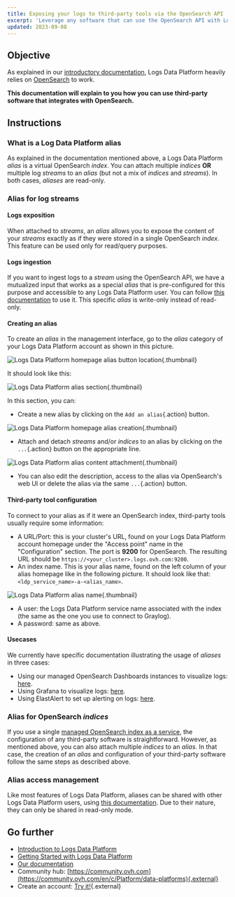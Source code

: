 ```yaml
---
title: Exposing your logs to third-party tools via the OpenSearch API
excerpt: 'Leverage any software that can use the OpenSearch API with Logs Data Platform.'
updated: 2023-09-08
---
```


## Objective

As explained in our [introductory documentation](/pages/manage_and_operate/observability/logs_data_platform/getting_started_introduction_to_LDP), Logs Data Platform heavily relies on [OpenSearch](https://github.com/opensearch-project/OpenSearch) to work. 

**This documentation will explain to you how you can use third-party software that integrates with OpenSearch.**

## Instructions

### What is a Log Data Platform alias

As explained in the documentation mentioned above, a Logs Data Platform *alias* is a virtual OpenSearch *index*. You can attach multiple *indices* **OR** multiple log *streams* to an *alias* (but not a mix of *indices* and *streams*). In both cases, *aliases* are read-only.

### Alias for log streams

#### Logs exposition

When attached to *streams*, an *alias* allows you to expose the content of your *streams* exactly as if they were stored in a single OpenSearch *index*. This feature can be used only for read/query purposes.

#### Logs ingestion

If you want to ingest logs to a *stream* using the OpenSearch API, we have a mutualized input that works as a special *alias* that is pre-configured for this purpose and accessible to any Logs Data Platform user. You can follow [this documentation](/pages/manage_and_operate/observability/logs_data_platform/ingestion_opensearch_api_mutualized_input) to use it. This specific *alias* is write-only instead of read-only.

#### Creating an alias

To create an *alias* in the management interface, go to the *alias* category of your Logs Data Platform account as shown in this picture.

![Logs Data Platform homepage alias button location](images/ldp-homepage-circled.png){.thumbnail}

It should look like this:

![Logs Data Platform alias section](images/alias-homepage-circled.png){.thumbnail}

In this section, you can:

- Create a new alias by clicking on the `Add an alias`{.action} button.

![Logs Data Platform homepage alias creation](images/alias-create-blurred.png){.thumbnail}

- Attach and detach *streams* and/or *indices* to an alias by clicking on the `...`{.action} button on the appropriate line.

![Logs Data Platform alias content attachment](images/alias-attach-blurred.png){.thumbnail}

- You can also edit the description, access to the alias via OpenSearch's web UI or delete the alias via the same `...`{.action} button.

#### Third-party tool configuration

To connect to your alias as if it were an OpenSearch index, third-party tools usually require some information:

- A URL/Port: this is your cluster's URL, found on your Logs Data Platform account homepage under the "Access point" name in the "Configuration" section. The port is **9200** for OpenSearch. The resulting URL should be `https://<your_cluster>.logs.ovh.com:9200`.
- An index name. This is your alias name, found on the left column of your alias homepage like in the following picture. It should look like that: `<ldp_service_name>-a-<alias_name>`.

![Logs Data Platform alias name](images/alias-name.png){.thumbnail}

- A user: the Logs Data Platform service name associated with the index (the same as the one you use to connect to Graylog).
- A password: same as above.

#### Usecases

We currently have specific documentation illustrating the usage of *aliases* in three cases:

- Using our managed OpenSearch Dashboards instances to visualize logs: [here](/pages/manage_and_operate/observability/logs_data_platform/visualization_opensearch_dashboards).
- Using Grafana to visualize logs: [here](/pages/manage_and_operate/observability/logs_data_platform/visualization_grafana).
- Using ElastAlert to set up alerting on logs: [here](/pages/manage_and_operate/observability/logs_data_platform/alerting_elastalert).

### Alias for OpenSearch *indices* 

If you use a single [managed OpenSearch index as a service](/pages/manage_and_operate/observability/logs_data_platform/opensearch_index), the configuration of any third-party software is straightforward. However, as mentioned above, you can also attach multiple *indices* to an *alias*. In that case, the creation of an *alias* and configuration of your third-party software follow the same steps as described above.

### Alias access management

Like most features of Logs Data Platform, aliases can be shared with other Logs Data Platform users, using [this documentation](/pages/manage_and_operate/observability/logs_data_platform/getting_started_roles_permission). Due to their nature, they can only be shared in read-only mode.

## Go further

- [Introduction to Logs Data Platform](/pages/manage_and_operate/observability/logs_data_platform/getting_started_introduction_to_LDP)
- [Getting Started with Logs Data Platform](/pages/manage_and_operate/observability/logs_data_platform/getting_started_quick_start)
- [Our documentation](/products/public-cloud-data-platforms-logs-data-platform)
- Community hub: [https://community.ovh.com](https://community.ovh.com/en/c/Platform/data-platforms){.external}
- Create an account: [Try it!](https://www.ovh.com/fr/order/express/#/express/review?products=~(~(planCode~'logs-account~productId~'logs))){.external}
